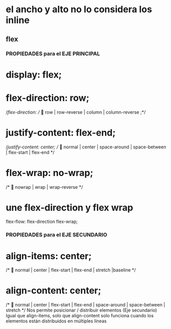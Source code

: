 # el ancho y alto no lo considera los inline

## flex 
### PROPIEDADES para el EJE PRINCIPAL
# display: flex;
# flex-direction: row;
/*flex-direction: /* 󰘲 row | row-reverse | column | column-reverse ;*/
# justify-content: flex-end;
/*justify-content: center; /* 󰘲 normal | center | space-around | space-between | flex-start | flex-end */
# flex-wrap: no-wrap;
/* 󰘲 nowrap | wrap | wrap-reverse */
# une flex-direction y flex wrap
flex-flow: flex-direction flex-wrap;


### PROPIEDADES para el EJE SECUNDARIO
# align-items: center;
 /* 󰘲 normal | center | flex-start | flex-end | stretch |baseline */
# align-content: center;
/* 󰘲 normal | center | flex-start | flex-end |
space-around | space-between | stretch */
Nos permite posicionar / distribuir elementos (Eje secundario)
Igual que align-items, solo que align-content solo funciona cuando los
elementos están distribuidos en múltiples líneas